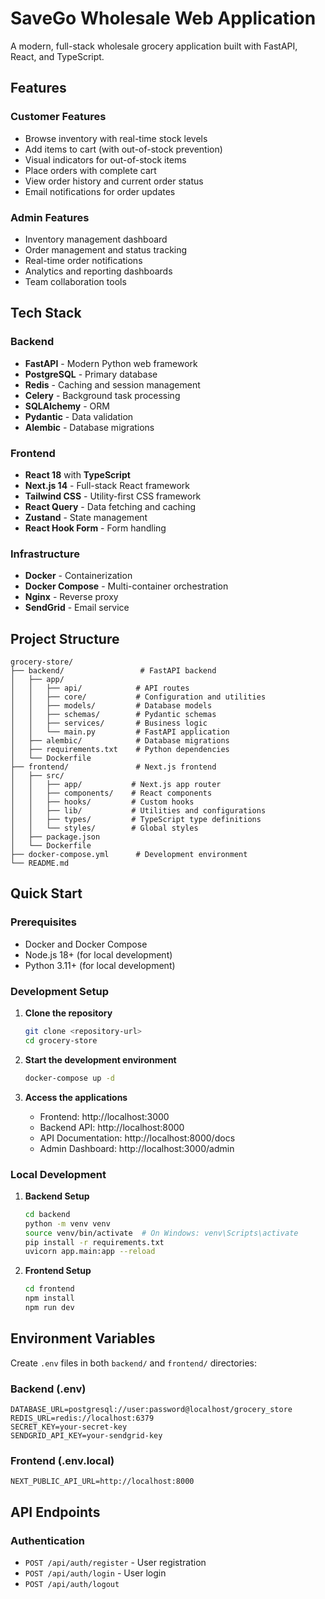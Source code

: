 # SaveGo Wholesale Web Application

A modern, full-stack wholesale grocery application built with FastAPI, React, and TypeScript.

## Features

### Customer Features
- Browse inventory with real-time stock levels
- Add items to cart (with out-of-stock prevention)
- Visual indicators for out-of-stock items
- Place orders with complete cart
- View order history and current order status
- Email notifications for order updates

### Admin Features
- Inventory management dashboard
- Order management and status tracking
- Real-time order notifications
- Analytics and reporting dashboards
- Team collaboration tools

## Tech Stack

### Backend
- **FastAPI** - Modern Python web framework
- **PostgreSQL** - Primary database
- **Redis** - Caching and session management
- **Celery** - Background task processing
- **SQLAlchemy** - ORM
- **Pydantic** - Data validation
- **Alembic** - Database migrations

### Frontend
- **React 18** with **TypeScript**
- **Next.js 14** - Full-stack React framework
- **Tailwind CSS** - Utility-first CSS framework
- **React Query** - Data fetching and caching
- **Zustand** - State management
- **React Hook Form** - Form handling

### Infrastructure
- **Docker** - Containerization
- **Docker Compose** - Multi-container orchestration
- **Nginx** - Reverse proxy
- **SendGrid** - Email service

## Project Structure

```
grocery-store/
├── backend/                 # FastAPI backend
│   ├── app/
│   │   ├── api/            # API routes
│   │   ├── core/           # Configuration and utilities
│   │   ├── models/         # Database models
│   │   ├── schemas/        # Pydantic schemas
│   │   ├── services/       # Business logic
│   │   └── main.py         # FastAPI application
│   ├── alembic/            # Database migrations
│   ├── requirements.txt    # Python dependencies
│   └── Dockerfile
├── frontend/               # Next.js frontend
│   ├── src/
│   │   ├── app/           # Next.js app router
│   │   ├── components/    # React components
│   │   ├── hooks/         # Custom hooks
│   │   ├── lib/           # Utilities and configurations
│   │   ├── types/         # TypeScript type definitions
│   │   └── styles/        # Global styles
│   ├── package.json
│   └── Dockerfile
├── docker-compose.yml      # Development environment
└── README.md
```

## Quick Start

### Prerequisites
- Docker and Docker Compose
- Node.js 18+ (for local development)
- Python 3.11+ (for local development)

### Development Setup

1. **Clone the repository**
   ```bash
   git clone <repository-url>
   cd grocery-store
   ```

2. **Start the development environment**
   ```bash
   docker-compose up -d
   ```

3. **Access the applications**
   - Frontend: http://localhost:3000
   - Backend API: http://localhost:8000
   - API Documentation: http://localhost:8000/docs
   - Admin Dashboard: http://localhost:3000/admin

### Local Development

1. **Backend Setup**
   ```bash
   cd backend
   python -m venv venv
   source venv/bin/activate  # On Windows: venv\Scripts\activate
   pip install -r requirements.txt
   uvicorn app.main:app --reload
   ```

2. **Frontend Setup**
   ```bash
   cd frontend
   npm install
   npm run dev
   ```

## Environment Variables

Create `.env` files in both `backend/` and `frontend/` directories:

### Backend (.env)
```env
DATABASE_URL=postgresql://user:password@localhost/grocery_store
REDIS_URL=redis://localhost:6379
SECRET_KEY=your-secret-key
SENDGRID_API_KEY=your-sendgrid-key
```

### Frontend (.env.local)
```env
NEXT_PUBLIC_API_URL=http://localhost:8000
```

## API Endpoints

### Authentication
- `POST /api/auth/register` - User registration
- `POST /api/auth/login` - User login
- `POST /api/auth/logout`
